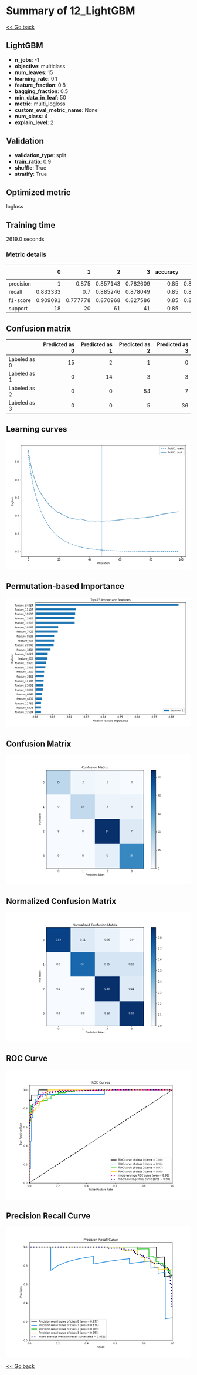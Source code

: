 # Summary of 12_LightGBM

[<< Go back](../README.md)


## LightGBM
- **n_jobs**: -1
- **objective**: multiclass
- **num_leaves**: 15
- **learning_rate**: 0.1
- **feature_fraction**: 0.8
- **bagging_fraction**: 0.5
- **min_data_in_leaf**: 50
- **metric**: multi_logloss
- **custom_eval_metric_name**: None
- **num_class**: 4
- **explain_level**: 2

## Validation
 - **validation_type**: split
 - **train_ratio**: 0.9
 - **shuffle**: True
 - **stratify**: True

## Optimized metric
logloss

## Training time

2619.0 seconds

### Metric details
|           |         0 |         1 |         2 |         3 |   accuracy |   macro avg |   weighted avg |   logloss |
|:----------|----------:|----------:|----------:|----------:|-----------:|------------:|---------------:|----------:|
| precision |  1        |  0.875    |  0.857143 |  0.782609 |       0.85 |    0.878688 |       0.856233 |  0.339918 |
| recall    |  0.833333 |  0.7      |  0.885246 |  0.878049 |       0.85 |    0.824157 |       0.85     |  0.339918 |
| f1-score  |  0.909091 |  0.777778 |  0.870968 |  0.827586 |       0.85 |    0.846356 |       0.849852 |  0.339918 |
| support   | 18        | 20        | 61        | 41        |       0.85 |  140        |     140        |  0.339918 |


## Confusion matrix
|              |   Predicted as 0 |   Predicted as 1 |   Predicted as 2 |   Predicted as 3 |
|:-------------|-----------------:|-----------------:|-----------------:|-----------------:|
| Labeled as 0 |               15 |                2 |                1 |                0 |
| Labeled as 1 |                0 |               14 |                3 |                3 |
| Labeled as 2 |                0 |                0 |               54 |                7 |
| Labeled as 3 |                0 |                0 |                5 |               36 |

## Learning curves
![Learning curves](learning_curves.png)

## Permutation-based Importance
![Permutation-based Importance](permutation_importance.png)
## Confusion Matrix

![Confusion Matrix](confusion_matrix.png)


## Normalized Confusion Matrix

![Normalized Confusion Matrix](confusion_matrix_normalized.png)


## ROC Curve

![ROC Curve](roc_curve.png)


## Precision Recall Curve

![Precision Recall Curve](precision_recall_curve.png)



[<< Go back](../README.md)
